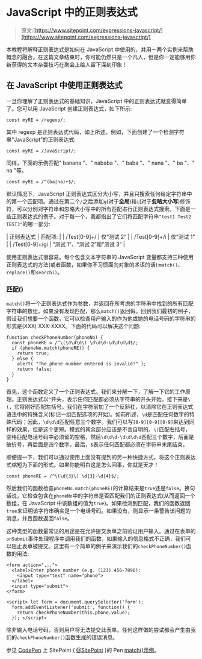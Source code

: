 # JavaScript 中的正则表达式

> 原文:[https://www.sitepoint.com/expressions-javascript/](https://www.sitepoint.com/expressions-javascript/)

本教程将解释正则表达式是如何在 JavaScript 中使用的，并用一两个实例来帮助概念的融合。在这篇文章结束时，你可能仍然只是一个凡人，但是你一定能够用你新获得的文本杂耍技巧在聚会上给人留下深刻印象！

## 在 JavaScript 中使用正则表达式

一旦你理解了正则表达式的基础知识，JavaScript 中的正则表达式就变得简单了。您可以用 JavaScript 创建正则表达式，如下所示:

```
const myRE = /regexp/; 
```

其中 regexp 是正则表达式代码，如上所述。例如，下面创建了一个检测字符串“JavaScript”的正则表达式:

```
const myRE = /JavaScript/; 
```

同样，下面的示例匹配" banana "、" nababa "、" baba "、" nana "、" ba "、" na "等。

```
const myRE = /^(ba|na)+$/; 
```

默认情况下，JavaScript 正则表达式区分大小写，并且只搜索任何给定字符串中的第一个匹配项。通过在第二个`/`之后添加`g`(对于**全局**)和`i`(对于**忽略大小写**)修饰符，可以分别对字符串和忽略大小写中的所有匹配进行正则表达式搜索。下面是一些正则表达式的例子。对于每一个，我都指出了它们将匹配字符串`"test1 Test2 TEST3"`的哪一部分:

| 正则表达式 | 匹配项: |
| /Test[0-9]+/ | 仅“测试 2” |
| /Test[0-9]+/i | 仅“测试 1” |
| /Test[0-9]+/gi | “测试 1”、“测试 2”和“测试 3” |

使用正则表达式很容易。每个包含文本字符串的 JavaScript 变量都支持三种使用正则表达式的方法(或者函数，如果你不习惯面向对象的术语的话):`match()`、`replace()`和`search()`。

### 匹配()

`match()`将一个正则表达式作为参数，并返回在所考虑的字符串中找到的所有匹配字符串的数组。如果没有发现匹配，那么`match()`返回假。回到我们最初的例子，假设我们想要一个函数，它可以检查用户输入的作为他或她的电话号码的字符串的形式是(XXX) XXX-XXXX。下面的代码可以解决这个问题:

```
function checkPhoneNumber(phoneNo) {
  const phoneRE = /^\(\d\d\d\) \d\d\d-\d\d\d\d$/; 
  if (phoneNo.match(phoneRE)) {
    return true; 
  } else {
    alert( "The phone number entered is invalid!" );
    return false;
  }
} 
```

首先，这个函数定义了一个正则表达式。我们来分解一下，了解一下它的工作原理。正则表达式以`^`开头，表示任何匹配都必须从字符串的开头开始。接下来是`\(`，它将刚好匹配左括号。我们在字符前加了一个反斜杠，以消除它在正则表达式语法中的特殊含义(标记一组匹配选项的开始)。如前所述，`\d`是匹配任何数字的特殊代码；因此，`\d\d\d`匹配任意三个数字。我们可以写`[0-9][0-9][0-9]`来达到同样的效果，但是这个更短。模式的其余部分应该是不言自明的。`\)`匹配右括号，空格匹配电话号码中必须留的空格，然后`\d\d\d-\d\d\d\d`匹配三个数字，后面是破折号，再后面是四个数字。最后，`$`表示任何匹配都必须在字符串末尾结束。

顺便提一下，我们可以通过使用上面没有提到的另一种快捷方式，将这个正则表达式缩短为下面的形式。如果你能明白这是怎么回事，你就是天才！

```
const phoneRE = /^\(\d{3}\) \d{3}-\d{4}$/; 
```

然后我们的函数检查`phoneNo.match(phoneRE)`的计算结果是`true`还是`false`。换句话说，它检查包含在`phoneNo`中的字符串是否匹配我们的正则表达式(从而返回一个数组，在 JavaScript 中该数组的值为`true`)。如果检测到匹配，我们的函数返回`true`来证明该字符串确实是一个电话号码。如果没有，则显示一条警告该问题的消息，并且函数返回`false`。

这种类型的函数最常见的用途是在允许提交表单之前验证用户输入。通过在表单的`onSubmit`事件处理程序中调用我们的函数，如果输入的信息格式不正确，我们可以阻止表单被提交。这里有一个简单的例子来演示我们的`checkPhoneNumber()`函数的用法:

```
<form action="...">
  <label>Enter phone number (e.g. (123) 456-7890): 
    <input type="text" name="phone">
  </label>
  <input type="submit">
</form>

<script> let form = document.querySelector('form');
  form.addEventListener('submit', function() {
    return checkPhoneNumber(this.phone.value);
  }); </script> 
```

除非输入电话号码，否则用户将无法提交此表单。任何这样做的尝试都会产生由我们的`checkPhoneNumber()`函数生成的错误消息。

参见 [CodePen](https://codepen.io) 上 SitePoint ( [@SitePoint](https://codepen.io/SitePoint) )的 Pen [match()示例](https://codepen.io/SitePoint/pen/QEwGoq/)。
